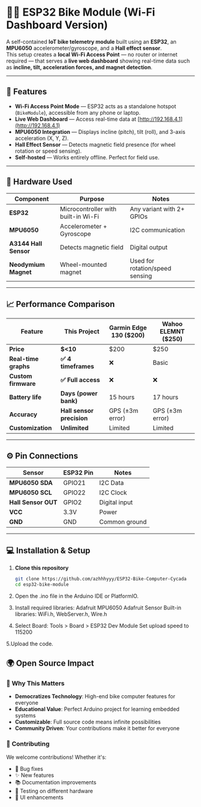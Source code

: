 # 🚴‍♂️ ESP32 Bike Module (Wi-Fi Dashboard Version)

A self-contained **IoT bike telemetry module** built using an **ESP32**, an **MPU6050** accelerometer/gyroscope, and a **Hall effect sensor**.  
This setup creates a **local Wi-Fi Access Point** — no router or internet required — that serves a **live web dashboard** showing real-time data such as **incline, tilt, acceleration forces, and magnet detection**.

---

## 📡 Features

- **Wi-Fi Access Point Mode** — ESP32 acts as a standalone hotspot (`BikeModule`), accessible from any phone or laptop.  
- **Live Web Dashboard** — Access real-time data at [http://192.168.4.1](http://192.168.4.1)  
- **MPU6050 Integration** — Displays incline (pitch), tilt (roll), and 3-axis acceleration (X, Y, Z).  
- **Hall Effect Sensor** — Detects magnetic field presence (for wheel rotation or speed sensing).  
- **Self-hosted** — Works entirely offline. Perfect for field use.

---

## 🧠 Hardware Used

| Component | Purpose | Notes |
|------------|----------|-------|
| **ESP32** | Microcontroller with built-in Wi-Fi | Any variant with 2+ GPIOs |
| **MPU6050** | Accelerometer + Gyroscope | I2C communication |
| **A3144 Hall Sensor** | Detects magnetic field | Digital output |
| **Neodymium Magnet** | Wheel-mounted magnet | Used for rotation/speed sensing |

---

## 📈 **Performance Comparison**

| Feature | This Project | Garmin Edge 130 ($200) | Wahoo ELEMNT ($250) |
|---------|-------------|------------------------|---------------------|
| **Price** | **$<10** | $200 | $250 |
| **Real-time graphs** | **✅ 4 timeframes** | ❌ | Basic |
| **Custom firmware** | **✅ Full access** | ❌ | ❌ |
| **Battery life** | **Days (power bank)** | 15 hours | 17 hours |
| **Accuracy** | **Hall sensor precision** | GPS (±3m error) | GPS (±3m error) |
| **Customization** | **Unlimited** | Limited | Limited |

---
## ⚙️ Pin Connections

| Sensor | ESP32 Pin | Notes |
|---------|------------|-------|
| **MPU6050 SDA** | GPIO21 | I2C Data |
| **MPU6050 SCL** | GPIO22 | I2C Clock |
| **Hall Sensor OUT** | GPIO2 | Digital input |
| **VCC** | 3.3V | Power |
| **GND** | GND | Common ground |

---

## 💻 Installation & Setup

1. **Clone this repository**
   ```bash
   git clone https://github.com/azhhhyyy/ESP32-Bike-Computer-Cycada
   cd esp32-bike-module
2. Open the .ino file in the Arduino IDE or PlatformIO.

3. Install required libraries:
    Adafruit MPU6050
    Adafruit Sensor
    Built-in libraries: WiFi.h, WebServer.h, Wire.h

4. Select Board:
  Tools > Board > ESP32 Dev Module
  Set upload speed to 115200

5.Upload the code.


## 🌍 **Open Source Impact**

### 🎯 **Why This Matters**
- **Democratizes Technology**: High-end bike computer features for everyone
- **Educational Value**: Perfect Arduino project for learning embedded systems
- **Customizable**: Full source code means infinite possibilities
- **Community Driven**: Your contributions make it better for everyone

### 🤝 **Contributing**
We welcome contributions! Whether it's:
- 🐛 Bug fixes
- ✨ New features  
- 📚 Documentation improvements
- 🧪 Testing on different hardware
- 🎨 UI enhancements
